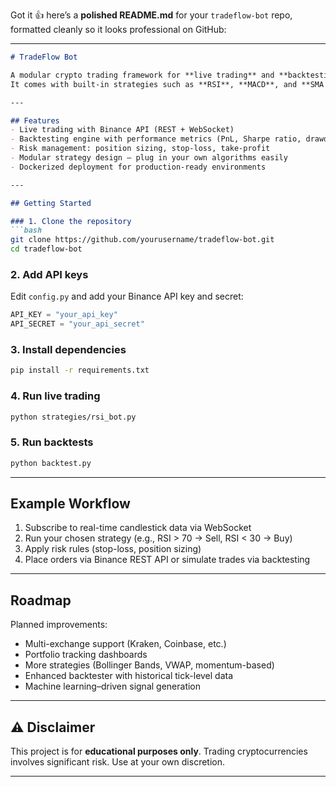 Got it 👍 here’s a **polished README.md** for your `tradeflow-bot` repo, formatted cleanly so it looks professional on GitHub:

---

````markdown
# TradeFlow Bot

A modular crypto trading framework for **live trading** and **backtesting**, powered by the **Binance API**.  
It comes with built-in strategies such as **RSI**, **MACD**, and **SMA crossover**, plus risk management tools for safer trading.

---

## Features
- Live trading with Binance API (REST + WebSocket)  
- Backtesting engine with performance metrics (PnL, Sharpe ratio, drawdowns)  
- Risk management: position sizing, stop-loss, take-profit  
- Modular strategy design – plug in your own algorithms easily  
- Dockerized deployment for production-ready environments  

---

## Getting Started

### 1. Clone the repository
```bash
git clone https://github.com/yourusername/tradeflow-bot.git
cd tradeflow-bot
````

### 2. Add API keys

Edit `config.py` and add your Binance API key and secret:

```python
API_KEY = "your_api_key"
API_SECRET = "your_api_secret"
```

### 3. Install dependencies

```bash
pip install -r requirements.txt
```

### 4. Run live trading

```bash
python strategies/rsi_bot.py
```

### 5. Run backtests

```bash
python backtest.py
```

---

## Example Workflow

1. Subscribe to real-time candlestick data via WebSocket
2. Run your chosen strategy (e.g., RSI > 70 → Sell, RSI < 30 → Buy)
3. Apply risk rules (stop-loss, position sizing)
4. Place orders via Binance REST API or simulate trades via backtesting

---

##  Roadmap

Planned improvements:

* Multi-exchange support (Kraken, Coinbase, etc.)
* Portfolio tracking dashboards
* More strategies (Bollinger Bands, VWAP, momentum-based)
* Enhanced backtester with historical tick-level data
* Machine learning–driven signal generation

---

## ⚠️ Disclaimer

This project is for **educational purposes only**.
Trading cryptocurrencies involves significant risk. Use at your own discretion.

---


